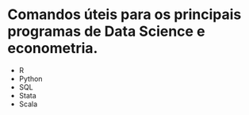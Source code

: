 # Comandos úteis para os principais programas de Data Science e econometria.

* R
* Python
* SQL
* Stata
* Scala
